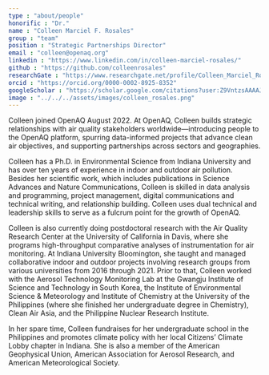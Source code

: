 ```yaml
---
type : "about/people"
honorific : "Dr."
name : "Colleen Marciel F. Rosales"
group : "team"
position : "Strategic Partnerships Director"
email : "colleen@openaq.org"
linkedin : "https://www.linkedin.com/in/colleen-marciel-rosales/"
github : "https://github.com/colleenrosales"
researchGate : "https://www.researchgate.net/profile/Colleen_Marciel_Rosales"
orcid : "https://orcid.org/0000-0002-8925-8352"
googleScholar : "https://scholar.google.com/citations?user:Z9VntzsAAAAJ&hl:en&oi:ao"
image : "../../../assets/images/colleen_rosales.png"
---
```


Colleen joined OpenAQ August 2022. At OpenAQ, Colleen builds strategic relationships with air quality stakeholders worldwide—introducing people to the OpenAQ platform, spurring data-informed projects that advance clean air objectives, and supporting partnerships across sectors and geographies.

Colleen has a Ph.D. in Environmental Science from Indiana University and has over ten years of experience in indoor and outdoor air pollution. Besides her scientific work, which includes publications in Science Advances and Nature Communications, Colleen is skilled in data analysis and programming, project management, digital communications and technical writing, and relationship building. Colleen uses dual technical and leadership skills to serve as a fulcrum point for the growth of OpenAQ.

Colleen is also currently doing postdoctoral research with the Air Quality Research Center at the University of California in Davis, where she programs high-throughput comparative analyses of instrumentation for air monitoring. At Indiana University Bloomington, she taught and managed collaborative indoor and outdoor projects involving research groups from various universities from 2016 through 2021. Prior to that, Colleen worked with the Aerosol Technology Monitoring Lab at the Gwangju Institute of Science and Technology in South Korea, the Institute of Environmental Science & Meteorology and Institute of Chemistry at the University of the Philippines (where she finished her undergraduate degree in Chemistry), Clean Air Asia, and the Philippine Nuclear Research Institute.

In her spare time, Colleen fundraises for her undergraduate school in the Philippines and promotes climate policy with her local Citizens’ Climate Lobby chapter in Indiana. She is also a member of the American Geophysical Union, American Association for Aerosol Research, and American Meteorological Society.

